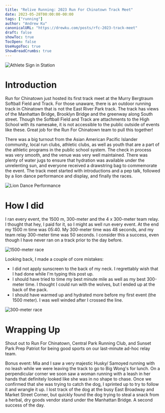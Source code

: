 ```yaml
---
title: "Relive Running: 2023 Run For Chinatown Track Meet"
date: 2023-05-28T00:00:00-00:00
tags: ["running"]
author: "Andrew Ku"
canonicalURL: "https://drewku.com/posts/rfc-2023-track-meet"
draft: false
showToc: true
TocOpen: false
UseHugoToc: true
ShowBreadCrumbs: true
---
```


![Athlete Sign in Station](images/signinstation.jpg)
# Introduction
Run for Chinatown just hosted its first track meet at the Murry Bergtraum Softball Field and Track. For those unaware, there is an outdoor running track in Chinatown that is not the East River Park track. The track has views of the Manhattan Bridge, Brooklyn Bridge and the greenway along South street. Though the Softball Field and Track are attachments to the High School with its namesake, it is not accessible to the public outside of events like these. Great job for the Run For Chinatown team to pull this together!

There was a big turnout from the Asian American Pacific Islander community, local run clubs, athletic clubs, as well as youth that are a part of the athletic programs in the public school system. The check in process was very smooth, and the venue was very well maintained. There was plenty of water jugs to ensure that hydration was available under the unrelenting sun, and everyone received a drawstring bag to commemorate the event. The track meet started with introductions and a pep talk, followed by a lion dance performance and display, and finally the races.

![Lion Dance Performance](images/liondancing.jpg)
# How I did
I ran every event, the 1500 m, 300-meter and the 4 x 300-meter team relay. I thought that hey, I paid for it, so I might as well run every event. 
At the end my 1500 m time was 05:40. My 300-meter time was 48 seconds, and my team relay 300-meter time was 50 seconds. I consider this a success, even though I have never ran on a track prior to the day before. 

![1500-meter race](images/1500meter.png)

Looking back, I made a couple of core mistakes:
- I did not apply sunscreen to the back of my neck. I regrettably wish that I had done while I'm typing this post up.
- I should have tried to time my best minute mile as well as my best 300-meter time. I thought I could run with the wolves, but I ended up at the back of the pack. 
- I should have warmed up and hydrated more before my first event (the 1500 meter). I was well winded after I crossed the line. 

![300-meter race](images/300meter.png)
# Wrapping Up
Shout out to Run For Chinatown, Central Park Running Club, and Sunset Park Prep Patriot for being good sports on our last-minute ad-hoc relay team. 

Bonus event: Mia and I saw a very majestic Husky/ Samoyed running with no leash while we were leaving the track to go to Big Wong's for lunch. On a perpendicular corner we soon saw a woman running with a leash in her hands that definitely looked like she was in no shape to chase. Once we confirmed that she was trying to catch the dog, I sprinted up to try to follow it and wrangle it up. I lost track of the dog at the busy East Broadway and Market Street Corner, but quickly found the dog trying to steal a snack from a herbal, dry goods vendor stand under the Manhattan Bridge. A second success of the day. 